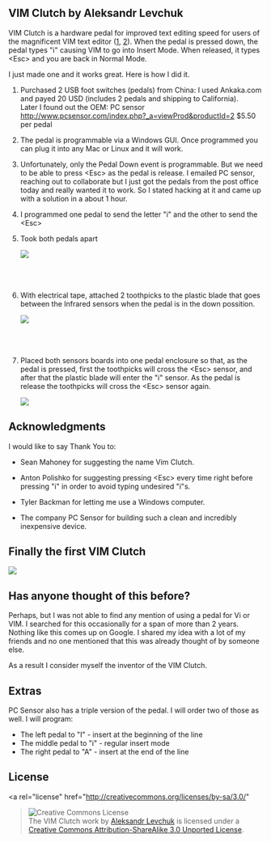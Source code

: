## VIM Clutch by Aleksandr Levchuk ##

VIM Clutch is a hardware pedal for improved text editing speed for users of the magnificent VIM text editor (<a href="http://www.vim.org/about.php">1</a>, <a href="http://www.viemu.com/a-why-vi-vim.html">2</a>). When the pedal is pressed down, the pedal types "i" causing VIM to go into Insert Mode. When released, it types &lt;Esc&gt; and you are back in Normal Mode.

I just made one and it works great. Here is how I did it.

1. Purchased 2 USB foot switches (pedals) from China:
I used Ankaka.com and payed 20 USD (includes 2 pedals and shipping to California). <br />
Later I found out the OEM: PC sensor http://www.pcsensor.com/index.php?_a=viewProd&productId=2 $5.50 per pedal

2. The pedal is programmable via a Windows GUI. Once programmed you can plug it into any Mac or Linux and it will work.

3. Unfortunately, only the Pedal Down event is programmable. But we need to be able to press &lt;Esc&gt; as the pedal is release. I emailed PC sensor, reaching out to collaborate but I just got the pedals from the post office today and really wanted it to work. So I stated hacking at it and came up with a solution in a about 1 hour.

  1. I programmed one pedal to send the letter "i" and the other to send the &lt;Esc&gt;

  2. Took both pedals apart


     <img src="https://github.com/alevchuk/vim-clutch/raw/master/pic1.jpg" />
     <br />
     <br />
     <br />
     <br />


  3. With electrical tape, attached 2 toothpicks to the plastic blade that goes between the Infrared sensors when the pedal is in the down possition.


     <img src="https://github.com/alevchuk/vim-clutch/raw/master/pic2.jpg" />
     <br />
     <br />
     <br />
     <br />


  4. Placed both sensors boards into one pedal enclosure so that, as the pedal is pressed, first the toothpicks will cross the &lt;Esc&gt; sensor, and after that the plastic blade will enter the "i" sensor. As the pedal is release the toothpicks will cross the &lt;Esc&gt; sensor again.


     <img src="https://github.com/alevchuk/vim-clutch/raw/master/pic3.jpg" />
     <br />


## Acknowledgments ##

I would like to say Thank You to:

   * Sean Mahoney for suggesting the name Vim Clutch. 

   * Anton Polishko for suggesting pressing &lt;Esc&gt; every time right before pressing "i" in order to avoid typing undesired "i"s.

   * Tyler Backman for letting me use a Windows computer.

   * The company PC Sensor for building such a clean and incredibly inexpensive device.


## Finally the first VIM Clutch ##

  <img src="https://github.com/alevchuk/vim-clutch/raw/master/pic4.jpg" />


## Has anyone thought of this before? ##

Perhaps, but I was not able to find any mention of using a pedal for Vi or VIM. I searched for this occasionally for a span of more than 2 years. Nothing like this comes up on Google. I shared my idea with a lot of my friends and no one mentioned that this was already thought of by someone else.

As a result I consider myself the inventor of the VIM Clutch.


## Extras ##

PC Sensor also has a triple version of the pedal. I will order two of those as well. I will program:

   * The left pedal to "I" - insert at the beginning of the line
   * The middle pedal to "i" - regular insert mode
   * The right pedal to "A" - insert at the end of the line


## License ##

<a rel="license" href="http://creativecommons.org/licenses/by-sa/3.0/"
><img alt="Creative Commons License"
style="border-width:0" src="http://i.creativecommons.org/l/by-sa/3.0/88x31.png"
 /></a><br /><span xmlns:dct="http://purl.org/dc/terms/" 
href="http://purl.org/dc/dcmitype/Text" property="dct:title" 
rel="dct:type">The VIM Clutch work</span> by <a 
xmlns:cc="http://creativecommons.org/ns#" 
href="https://github.com/alevchuk/vim-clutch" property="cc:attributionName" 
rel="cc:attributionURL">Aleksandr Levchuk</a> is licensed under a <a 
rel="license" href="http://creativecommons.org/licenses/by-sa/3.0/">Creative 
Commons Attribution-ShareAlike 3.0 Unported License</a>.
